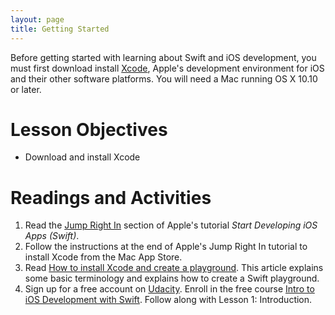 ```yaml
---
layout: page
title: Getting Started
---
```


Before getting started with learning about Swift and iOS development, you must first download install [Xcode](https://developer.apple.com/xcode/), Apple's development environment for iOS and their other software platforms. You will need a Mac running OS X 10.10 or later.

# Lesson Objectives
- Download and install Xcode

# Readings and Activities
1. Read the [Jump Right In](https://developer.apple.com/library/ios/referencelibrary/GettingStarted/DevelopiOSAppsSwift/#//apple_ref/doc/uid/TP40015214-CH2-SW1) section of Apple's tutorial *Start Developing iOS Apps (Swift)*.
2. Follow the instructions at the end of Apple's Jump Right In tutorial to install Xcode from the Mac App Store.
3. Read [How to install Xcode and create a playground](https://www.hackingwithswift.com/read/0/1/how-to-install-xcode-and-create-a-playground). This article explains some basic terminology and explains how to create a Swift playground.
4. Sign up for a free account on [Udacity](https://www.udacity.com/). Enroll in the free course [Intro to iOS Development with Swift](https://www.udacity.com/course/intro-to-ios-app-development-with-swift--ud585). Follow along with Lesson 1: Introduction.
